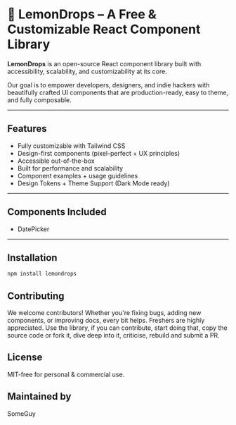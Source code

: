 # 🍋 LemonDrops – A Free & Customizable React Component Library

**LemonDrops** is an open-source React component library built with accessibility, scalability, and customizability at its core.

Our goal is to empower developers, designers, and indie hackers with beautifully crafted UI components that are production-ready, easy to theme, and fully composable.

---

## Features

- Fully customizable with Tailwind CSS
- Design-first components (pixel-perfect + UX principles)
- Accessible out-of-the-box
- Built for performance and scalability
- Component examples + usage guidelines
- Design Tokens + Theme Support (Dark Mode ready)

---

## Components Included

- DatePicker

---

## Installation

```bash
npm install lemondrops
```

## Contributing

We welcome contributors! Whether you're fixing bugs, adding new components, or improving docs, every bit helps.
Freshers are highly appreciated. Use the library, if you can contribute, start doing that, copy the source code or fork it, dive deep into it, criticise, rebuild and submit a PR.

## License

MIT-free for personal & commercial use.

## Maintained by

SomeGuy
